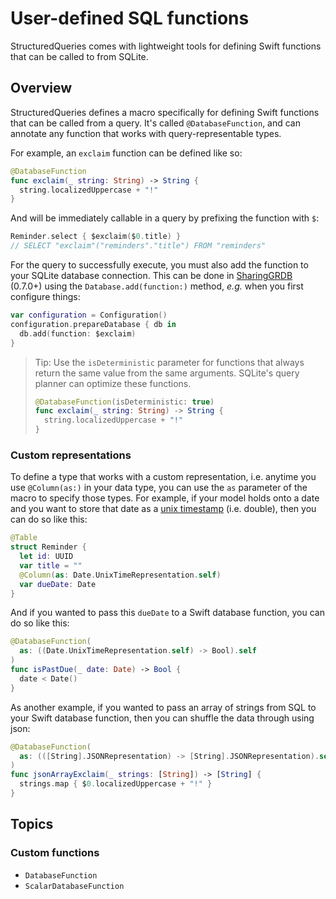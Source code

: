 # User-defined SQL functions

StructuredQueries comes with lightweight tools for defining Swift functions that can be called to
from SQLite.

## Overview

StructuredQueries defines a macro specifically for defining Swift functions that can be called from
a query. It's called `@DatabaseFunction`, and can annotate any function that works with
query-representable types.

For example, an `exclaim` function can be defined like so:

```swift
@DatabaseFunction
func exclaim(_ string: String) -> String {
  string.localizedUppercase + "!"
}
```

And will be immediately callable in a query by prefixing the function with `$`:

```swift
Reminder.select { $exclaim($0.title) }
// SELECT "exclaim"("reminders"."title") FROM "reminders"
```

For the query to successfully execute, you must also add the function to your SQLite database
connection. This can be done in [SharingGRDB] (0.7.0+) using the `Database.add(function:)` method,
_e.g._ when you first configure things:

[SharingGRDB]: https://github.com/pointfreeco/sharing-grdb

```swift
var configuration = Configuration()
configuration.prepareDatabase { db in
  db.add(function: $exclaim)
}
```

> Tip: Use the `isDeterministic` parameter for functions that always return the same value from the
> same arguments. SQLite's query planner can optimize these functions.
>
> ```swift
> @DatabaseFunction(isDeterministic: true)
> func exclaim(_ string: String) -> String {
>   string.localizedUppercase + "!"
> }
> ```

### Custom representations

To define a type that works with a custom representation, i.e. anytime you use `@Column(as:)` in
your data type, you can use the `as` parameter of the macro to specify those types. For example,
if your model holds onto a date and you want to store that date as a 
[unix timestamp](<doc:Foundation/Date/UnixTimeRepresentation-struct>) (i.e. double),
then you can do so like this:

```swift
@Table
struct Reminder {
  let id: UUID
  var title = ""
  @Column(as: Date.UnixTimeRepresentation.self)
  var dueDate: Date
}
```

And if you wanted to pass this `dueDate` to a Swift database function, you can do so like this:

```swift
@DatabaseFunction(
  as: ((Date.UnixTimeRepresentation.self) -> Bool).self
)
func isPastDue(_ date: Date) -> Bool {
  date < Date()
}
```

As another example, if you wanted to pass an array of strings from SQL to your Swift database
function, then you can shuffle the data through using json:

```swift
@DatabaseFunction(
  as: (([String].JSONRepresentation) -> [String].JSONRepresentation).self
)
func jsonArrayExclaim(_ strings: [String]) -> [String] {
  strings.map { $0.localizedUppercase + "!" }
}
```

## Topics

### Custom functions

- ``DatabaseFunction``
- ``ScalarDatabaseFunction``
